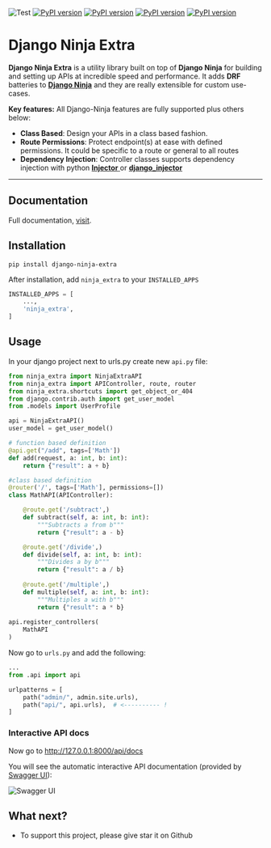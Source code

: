![Test](https://github.com/eadwinCode/django-ninja-jwt/workflows/Test/badge.svg)
[![PyPI version](https://badge.fury.io/py/django-ninja-extra.svg)](https://badge.fury.io/py/django-ninja-jwt)
[![PyPI version](https://img.shields.io/pypi/v/django-ninja-extra.svg)](https://pypi.python.org/pypi/django-ninja-extra)
[![PyPI version](https://img.shields.io/pypi/pyversions/django-ninja-extra.svg)](https://pypi.python.org/pypi/django-ninja-extra)
[![PyPI version](https://img.shields.io/pypi/djversions/django-ninja-extra.svg)](https://pypi.python.org/pypi/django-ninja-extra)

# Django Ninja Extra

**Django Ninja Extra** is a utility library built on top of **Django Ninja** for building and setting up APIs at incredible speed and performance. It adds **DRF** batteries to [**Django Ninja**](https://django-ninja.rest-framework.com) and they are really extensible for custom use-cases.

**Key features:**
All Django-Ninja features are fully supported plus others below:

- **Class Based**: Design your APIs in a class based fashion.
- **Route Permissions**: Protect endpoint(s) at ease with defined permissions. It could be specific to a route or general to all routes
- **Dependency Injection**: Controller classes supports dependency injection with python [**Injector** ](https://injector.readthedocs.io/en/latest/) or [**django_injector**](https://github.com/blubber/django_injector)

---
## Documentation
Full documentation, [visit](https://eadwincode.github.io/django-ninja-extra/).

## Installation

```
pip install django-ninja-extra
```
After installation, add `ninja_extra` to your `INSTALLED_APPS`

```Python 
INSTALLED_APPS = [
    ...,
    'ninja_extra',
]
```

## Usage

In your django project next to urls.py create new `api.py` file:

```Python
from ninja_extra import NinjaExtraAPI
from ninja_extra import APIController, route, router
from ninja_extra.shortcuts import get_object_or_404
from django.contrib.auth import get_user_model
from .models import UserProfile

api = NinjaExtraAPI()
user_model = get_user_model()

# function based definition
@api.get("/add", tags=['Math'])
def add(request, a: int, b: int):
    return {"result": a + b}

#class based definition
@router('/', tags=['Math'], permissions=[])
class MathAPI(APIController):

    @route.get('/subtract',)
    def subtract(self, a: int, b: int):
        """Subtracts a from b"""
        return {"result": a - b}

    @route.get('/divide',)
    def divide(self, a: int, b: int):
        """Divides a by b"""
        return {"result": a / b}
    
    @route.get('/multiple',)
    def multiple(self, a: int, b: int):
        """Multiples a with b"""
        return {"result": a * b}
    
api.register_controllers(
    MathAPI
)
```

Now go to `urls.py` and add the following:

```Python
...
from .api import api

urlpatterns = [
    path("admin/", admin.site.urls),
    path("api/", api.urls),  # <---------- !
]
```

### Interactive API docs

Now go to <a href="http://127.0.0.1:8000/api/docs" target="_blank">http://127.0.0.1:8000/api/docs</a>

You will see the automatic interactive API documentation (provided by <a href="https://github.com/swagger-api/swagger-ui" target="_blank">Swagger UI</a>):

![Swagger UI](docs/docs/images/ui_swagger_preview_readme.gif)
## What next?
- To support this project, please give star it on Github
